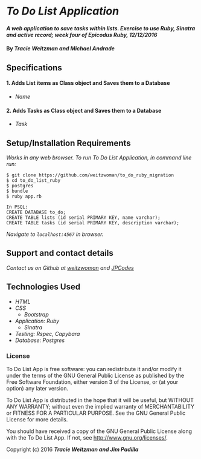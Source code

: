 # _To Do List Application_

#### _A web application to save tasks within lists. Exercise to use Ruby, Sinatra and active record; week four of Epicodus Ruby, 12/12/2016_

#### By _**Tracie Weitzman and Michael Andrade**_

## Specifications

#### 1. Adds List items as Class object and Saves them to a Database
* _Name_

#### 2. Adds Tasks as Class object and Saves them to a Database
* _Task_

## Setup/Installation Requirements

_Works in any web browser. To run To Do List Application, in command line run:_

```
$ git clone https://github.com/weitzwoman/to_do_ruby_migration
$ cd to_do_list_ruby
$ postgres
$ bundle
$ ruby app.rb
```

```
In PSQL:
CREATE DATABASE to_do;
CREATE TABLE lists (id serial PRIMARY KEY, name varchar);
CREATE TABLE tasks (id serial PRIMARY KEY, description varchar);
```

_Navigate to `localhost:4567` in browser._

## Support and contact details

_Contact us on Github at [weitzwoman](https://github.com/weitzwoman) and [JPCodes](https://github.com/JPCodes)_

## Technologies Used

* _HTML_
* _CSS_
  * _Bootstrap_
* _Application: Ruby_
  * _Sinatra_
* _Testing: Rspec, Capybara_
* _Database: Postgres_


### License

To Do List App is free software: you can redistribute it and/or modify it under the terms of the GNU General Public License as published by the Free Software Foundation, either version 3 of the License, or (at your option) any later version.

To Do List App is distributed in the hope that it will be useful, but WITHOUT ANY WARRANTY; without even the implied warranty of MERCHANTABILITY or FITNESS FOR A PARTICULAR PURPOSE. See the GNU General Public License for more details.

You should have received a copy of the GNU General Public License along with the To Do List App. If not, see http://www.gnu.org/licenses/.

Copyright (c) 2016 **_Tracie Weitzman and Jim Padilla_**
